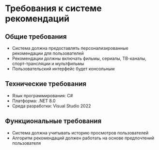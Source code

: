 # Требования к системе рекомендаций

## Общие требования

- Система должна предоставлять персонализированные рекомендации для пользователей
- Рекомендации должны включать фильмы, сериалы, ТВ-каналы, спорт-трансляции и мультфильмы
- Пользовательский интерфейс будет консольным

## Технические требования

- Язык программирования: C#
- Платформа: .NET 8.0
- Среда разработки: Visual Studio 2022

## Функциональные требования

- Система должна учитывать историю просмотров пользователей
- Алгоритм рекомендаций должен работать на основе предпочтений пользователя
